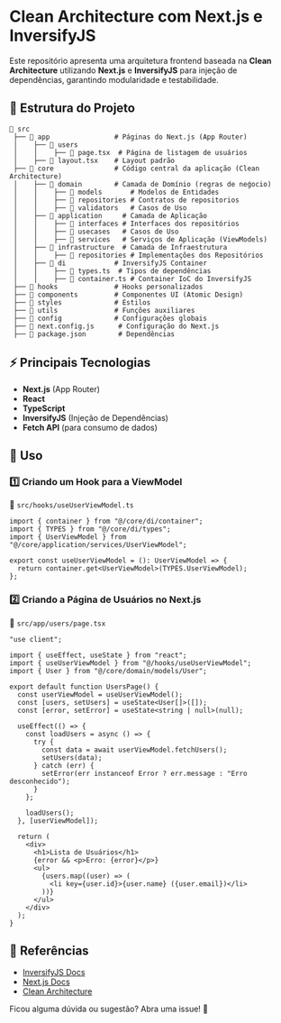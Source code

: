 # Clean Architecture com Next.js e InversifyJS

Este repositório apresenta uma arquitetura frontend baseada na **Clean Architecture** utilizando **Next.js** e **InversifyJS** para injeção de dependências, garantindo modularidade e testabilidade.

## 📂 Estrutura do Projeto
```
📂 src
 ├── 📂 app                # Páginas do Next.js (App Router)
 │    ├── 📂 users
 │    │    ├── 📄 page.tsx  # Página de listagem de usuários
 │    ├── 📄 layout.tsx    # Layout padrão
 ├── 📂 core               # Código central da aplicação (Clean Architecture)
 │    ├── 📂 domain        # Camada de Domínio (regras de neǵocio)
 │    │    ├── 📂 models       # Modelos de Entidades
 │    │    ├── 📂 repositories # Contratos de repositorios
 │    │    ├── 📂 validators   # Casos de Uso
 │    ├── 📂 application     # Camada de Aplicação
 │    │    ├── 📂 interfaces # Interfaces dos repositórios
 │    │    ├── 📂 usecases   # Casos de Uso
 │    │    ├── 📂 services   # Serviços de Aplicação (ViewModels)
 │    ├── 📂 infrastructure  # Camada de Infraestrutura
 │    │    ├── 📂 repositories # Implementações dos Repositórios
 │    ├── 📂 di            # InversifyJS Container
 │    │    ├── 📄 types.ts  # Tipos de dependências
 │    │    ├── 📄 container.ts # Container IoC do InversifyJS
 ├── 📂 hooks              # Hooks personalizados
 ├── 📂 components         # Componentes UI (Atomic Design)
 ├── 📂 styles             # Estilos
 ├── 📂 utils              # Funções auxiliares
 ├── 📂 config             # Configurações globais
 ├── 📄 next.config.js      # Configuração do Next.js
 ├── 📄 package.json        # Dependências
```

## ⚡ Principais Tecnologias
- **Next.js** (App Router)
- **React**
- **TypeScript**
- **InversifyJS** (Injeção de Dependências)
- **Fetch API** (para consumo de dados)

## 🚀 Uso
### 1️⃣ Criando um Hook para a ViewModel
📄 `src/hooks/useUserViewModel.ts`
```tsx
import { container } from "@/core/di/container";
import { TYPES } from "@/core/di/types";
import { UserViewModel } from "@/core/application/services/UserViewModel";

export const useUserViewModel = (): UserViewModel => {
  return container.get<UserViewModel>(TYPES.UserViewModel);
};
```

### 2️⃣ Criando a Página de Usuários no Next.js
📄 `src/app/users/page.tsx`
```tsx
"use client";

import { useEffect, useState } from "react";
import { useUserViewModel } from "@/hooks/useUserViewModel";
import { User } from "@/core/domain/models/User";

export default function UsersPage() {
  const userViewModel = useUserViewModel();
  const [users, setUsers] = useState<User[]>([]);
  const [error, setError] = useState<string | null>(null);

  useEffect(() => {
    const loadUsers = async () => {
      try {
        const data = await userViewModel.fetchUsers();
        setUsers(data);
      } catch (err) {
        setError(err instanceof Error ? err.message : "Erro desconhecido");
      }
    };

    loadUsers();
  }, [userViewModel]);

  return (
    <div>
      <h1>Lista de Usuários</h1>
      {error && <p>Erro: {error}</p>}
      <ul>
        {users.map((user) => (
          <li key={user.id}>{user.name} ({user.email})</li>
        ))}
      </ul>
    </div>
  );
}
```

## 🔗 Referências
- [InversifyJS Docs](https://inversify.io/)
- [Next.js Docs](https://nextjs.org/docs)
- [Clean Architecture](https://blog.cleancoder.com/)

Ficou alguma dúvida ou sugestão? Abra uma issue! 🚀

